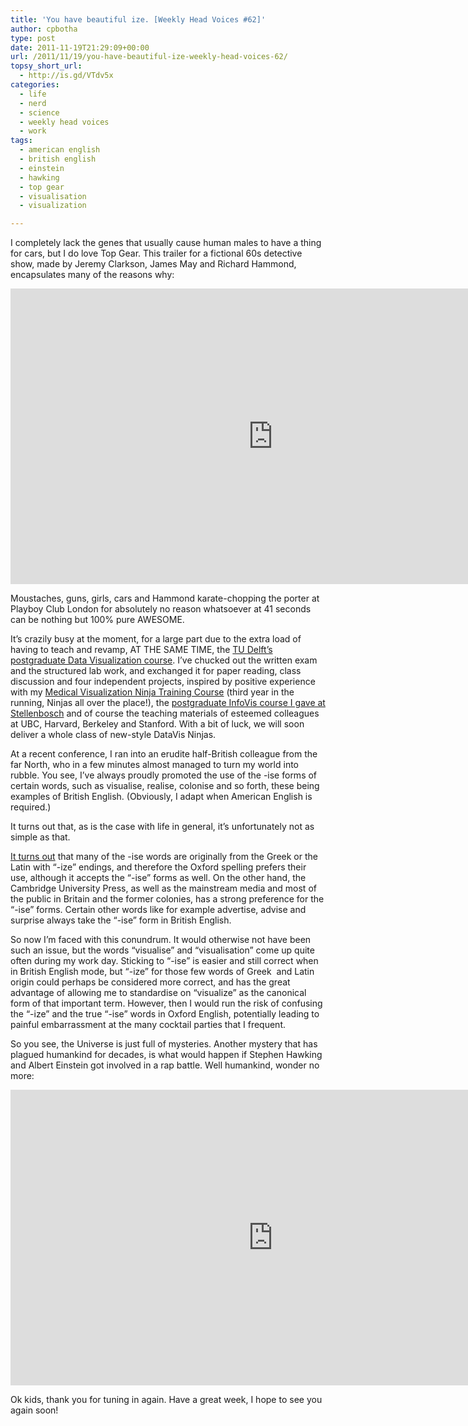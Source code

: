 ```yaml
---
title: 'You have beautiful ize. [Weekly Head Voices #62]'
author: cpbotha
type: post
date: 2011-11-19T21:29:09+00:00
url: /2011/11/19/you-have-beautiful-ize-weekly-head-voices-62/
topsy_short_url:
  - http://is.gd/VTdv5x
categories:
  - life
  - nerd
  - science
  - weekly head voices
  - work
tags:
  - american english
  - british english
  - einstein
  - hawking
  - top gear
  - visualisation
  - visualization

---
```

I completely lack the genes that usually cause human males to have a thing for cars, but I do love Top Gear. This trailer for a fictional 60s detective show, made by Jeremy Clarkson, James May and Richard Hammond, encapsulates many of the reasons why:

<div class="jetpack-video-wrapper">
  <span class="embed-youtube" style="text-align:center; display: block;"><iframe class='youtube-player' type='text/html' width='840' height='473' src='https://www.youtube.com/embed/qLp4FhDAfQk?version=3&#038;rel=1&#038;fs=1&#038;autohide=2&#038;showsearch=0&#038;showinfo=1&#038;iv_load_policy=1&#038;wmode=transparent' allowfullscreen='true' style='border:0;'></iframe></span>
</div>

Moustaches, guns, girls, cars and Hammond karate-chopping the porter at Playboy Club London for absolutely no reason whatsoever at 41 seconds can be nothing but 100% pure AWESOME.

It&#8217;s crazily busy at the moment, for a large part due to the extra load of having to teach and revamp, AT THE SAME TIME, the [TU Delft&#8217;s postgraduate Data Visualization course][1]. I&#8217;ve chucked out the written exam and the structured lab work, and exchanged it for paper reading, class discussion and four independent projects, inspired by positive experience with my [Medical Visualization Ninja Training Course][2] (third year in the running, Ninjas all over the place!), the [postgraduate InfoVis course I gave at Stellenbosch][3] and of course the teaching materials of esteemed colleagues at UBC, Harvard, Berkeley and Stanford. With a bit of luck, we will soon deliver a whole class of new-style DataVis Ninjas.

At a recent conference, I ran into an erudite half-British colleague from the far North, who in a few minutes almost managed to turn my world into rubble. You see, I&#8217;ve always proudly promoted the use of the -ise forms of certain words, such as visualise, realise, colonise and so forth, these being examples of British English. (Obviously, I adapt when American English is required.)

It turns out that, as is the case with life in general, it&#8217;s unfortunately not as simple as that.

[It turns out][4] that many of the -ise words are originally from the Greek or the Latin with &#8220;-ize&#8221; endings, and therefore the Oxford spelling prefers their use, although it accepts the &#8220;-ise&#8221; forms as well. On the other hand, the Cambridge University Press, as well as the mainstream media and most of the public in Britain and the former colonies, has a strong preference for the &#8220;-ise&#8221; forms. Certain other words like for example advertise, advise and surprise always take the &#8220;-ise&#8221; form in British English.

So now I&#8217;m faced with this conundrum. It would otherwise not have been such an issue, but the words &#8220;visualise&#8221; and &#8220;visualisation&#8221; come up quite often during my work day. Sticking to &#8220;-ise&#8221; is easier and still correct when in British English mode, but &#8220;-ize&#8221; for those few words of Greek  and Latin origin could perhaps be considered more correct, and has the great advantage of allowing me to standardise on &#8220;visualize&#8221; as the canonical form of that important term. However, then I would run the risk of confusing the &#8220;-ize&#8221; and the true &#8220;-ise&#8221; words in Oxford English, potentially leading to painful embarrassment at the many cocktail parties that I frequent.

So you see, the Universe is just full of mysteries. Another mystery that has plagued humankind for decades, is what would happen if Stephen Hawking and Albert Einstein got involved in a rap battle. Well humankind, wonder no more:

<div class="jetpack-video-wrapper">
  <span class="embed-youtube" style="text-align:center; display: block;"><iframe class='youtube-player' type='text/html' width='840' height='473' src='https://www.youtube.com/embed/zn7-fVtT16k?version=3&#038;rel=1&#038;fs=1&#038;autohide=2&#038;showsearch=0&#038;showinfo=1&#038;iv_load_policy=1&#038;wmode=transparent' allowfullscreen='true' style='border:0;'></iframe></span>
</div>

Ok kids, thank you for tuning in again. Have a great week, I hope to see you again soon!

 [1]: http://graphics.tudelft.nl/Courses/in4086 "TU Delt DataVis course"
 [2]: http://graphics.tudelft.nl/Courses/in4307 "TU Delft postgraduate MedVis course"
 [3]: /2010/11/21/teaching-infovis-in-stellenbosch/ "infovis in stellenbosch"
 [4]: http://en.wikipedia.org/wiki/American_and_British_English_spelling_differences#-ise.2C_-ize_.28-isation.2C_-ization.29 "wikipedia article on britsh vs english spelling"
